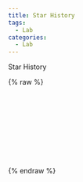 ```yaml
---
title: Star History
tags:
  - Lab
categories:
  - Lab
---
```

Star History
<!-- more -->
{% raw %}
<div id="chart">
    <svg></svg>
</div>
<star-history-graph-component></star-history-graph-component>
<script src="/js/custom/build/starHistory.bundle.js"></script>
{% endraw %}